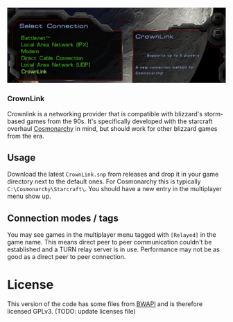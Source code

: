 ![Screenshot](Screenshot%202024-06-06%20091103.png?raw=true "Screenshot")


### CrownLink
Crownlink is a networking provider that is compatible with blizzard's storm-based games from the 90s. It's specifically developed with the starcraft overhaul [Cosmonarchy](https://fraudsclub.com/cosmonarchy-bw/) in mind, but should work for other blizzard games from the era.

## Usage
Download the latest `CrownLink.snp` from releases and drop it in your game directory next to the default ones. For Cosmonarchy this is typically `C:\Cosmonarchy\Starcraft\`. You should have a new entry in the multiplayer menu show up.

## Connection modes / tags
You may see games in the multiplayer menu tagged with `[Relayed]` in the game name. This means direct peer to peer communication couldn't be established and a TURN relay server is in use. Performance may not be as good as a direct peer to peer connection.

# License
This version of the code has some files from [BWAPI](https://github.com/bwapi/bwapi) and is therefore licensed GPLv3. (TODO: update licenses file)
